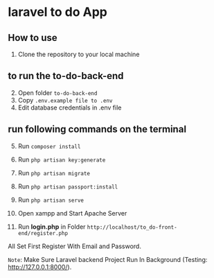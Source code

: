 # laravel to do App 

## How to use
1. Clone the repository to your local machine


## to run the to-do-back-end 
2. Open folder `to-do-back-end`
3. Copy `.env.example file to .env`
4. Edit database credentials in .env file

## run following commands on the terminal
5. Run `composer install`
6. Run `php artisan key:generate`
7. Run `php artisan migrate`
8. Run `php artisan passport:install`
9. Run `php artisan serve`


9. Open xampp and Start Apache Server
12. Run **login.php** in Folder `http://localhost/to_do-front-end/register.php`

All Set First Register With Email and Password.

`Note`: Make Sure Laravel backend Project Run In Background (Testing: http://127.0.0.1:8000/).
 
 


